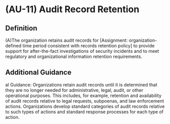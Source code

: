 
# (AU-11) Audit Record Retention

## Definition

(A)The organization retains audit records for [Assignment: organization-defined time period consistent with records retention policy] to provide support for after-the-fact investigations of security incidents and to meet regulatory and organizational information retention requirements.

## Additional Guidance

al Guidance: Organizations retain audit records until it is determined that they are no longer needed for administrative, legal, audit, or other operational purposes. This includes, for example, retention and availability of audit records relative to legal requests, subpoenas, and law enforcement actions. Organizations develop standard categories of audit records relative to such types of actions and standard response processes for each type of action.
